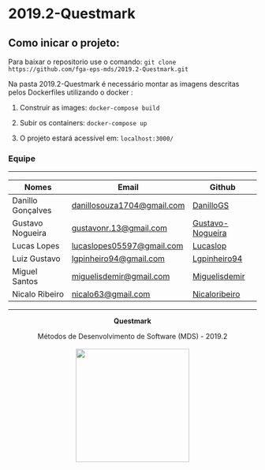 # 2019.2-Questmark

## Como inicar  o projeto:

Para baixar o repositorio use o comando: `git clone https://github.com/fga-eps-mds/2019.2-Questmark.git`

Na pasta 2019.2-Questmark é necessário montar as imagens descritas pelos Dockerfiles utilizando o docker :

1. Construir as images: `docker-compose build`

2. Subir os containers: `docker-compose up`

3. O projeto estará acessível em: `localhost:3000/`


### Equipe
---

|Nomes|Email|Github|
|---|---|---|
|Danillo Gonçalves|danillosouza1704@gmail.com|[DanilloGS](https://github.com/DanilloGS)||
|Gustavo Nogueira|gustavonr.13@gmail.com|[Gustavo-Nogueira](https://github.com/Gustavo-Nogueira)||
|Lucas Lopes|lucaslopes05597@gmail.com	|[Lucaslop](https://github.com/lucaslop)||
|Luiz Gustavo|lgpinheiro94@gmail.com|[Lgpinheiro94](https://github.com/lgpinheiro94)||
|Miguel Santos|miguelisdemir@gmail.com|[Miguelisdemir](https://github.com/Miguelisdemir)||
|Nicalo Ribeiro|nicalo63@gmail.com|[Nicaloribeiro](https://github.com/nicaloribeiro)||

<hr/>
<p align="center"><b>Questmark</b></p>
<p align="center">Métodos de Desenvolvimento de Software (MDS) - 2019.2<br /><br />
<a href="https://fga.unb.br" target="_blank"><img width="230"src="https://4.bp.blogspot.com/-0aa6fAFnSnA/VzICtBQgciI/AAAAAAAARn4/SxVsQPFNeE0fxkCPVgMWbhd5qIEAYCMbwCLcB/s1600/unb-gama.png"></a>
</p>


